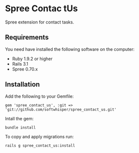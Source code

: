 Spree Contac tUs
=============

Spree extension for contact tasks.

Requirements
------------

You need have installed the following software on the computer:

* Ruby 1.9.2 or higher
* Rails 3.1
* Spree 0.70.x

Installation
------------

Add the following to your Gemfile:

	gem 'spree_contact_us', :git => 'git://github.com/softwhisper/spree_contact_us.git'

Intall the gem:

	bundle install
	
To copy and apply migrations run:

	rails g spree_contact_us:install